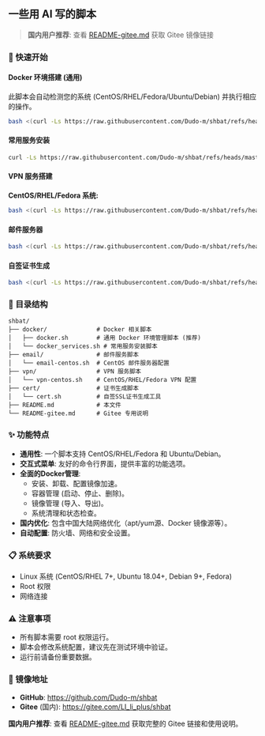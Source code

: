 ## 一些用 AI 写的脚本

> **国内用户推荐**: 查看 [README-gitee.md](README-gitee.md) 获取 Gitee 镜像链接

### 🚀 快速开始

#### Docker 环境搭建 (通用)

此脚本会自动检测您的系统 (CentOS/RHEL/Fedora/Ubuntu/Debian) 并执行相应的操作。

```bash
bash <(curl -Ls https://raw.githubusercontent.com/Dudo-m/shbat/refs/heads/master/docker/docker.sh)
```

#### 常用服务安装
```bash
curl -Ls https://raw.githubusercontent.com/Dudo-m/shbat/refs/heads/master/docker/docker_services.sh | bash
```

#### VPN 服务搭建

**CentOS/RHEL/Fedora 系统:**
```bash
bash <(curl -Ls https://raw.githubusercontent.com/Dudo-m/shbat/refs/heads/master/vpn/vpn-centos.sh)
```

#### 邮件服务器
```bash
bash <(curl -Ls https://raw.githubusercontent.com/Dudo-m/shbat/refs/heads/master/email/email-centos.sh)
```

#### 自签证书生成
```bash
bash <(curl -Ls https://raw.githubusercontent.com/Dudo-m/shbat/refs/heads/master/cert/cert.sh)
```

### 📁 目录结构

```
shbat/
├── docker/              # Docker 相关脚本
│   ├── docker.sh        # 通用 Docker 环境管理脚本 (推荐)
│   └── docker_services.sh # 常用服务安装脚本
├── email/               # 邮件服务脚本
│   └── email-centos.sh  # CentOS 邮件服务器配置
├── vpn/                 # VPN 服务脚本
│   └── vpn-centos.sh    # CentOS/RHEL/Fedora VPN 配置
├── cert/                # 证书生成脚本
│   └── cert.sh          # 自签SSL证书生成工具
├── README.md            # 本文件
└── README-gitee.md      # Gitee 专用说明
```

### ✨ 功能特点

- **通用性**: 一个脚本支持 CentOS/RHEL/Fedora 和 Ubuntu/Debian。
- **交互式菜单**: 友好的命令行界面，提供丰富的功能选项。
- **全面的Docker管理**:
  - 安装、卸载、配置镜像加速。
  - 容器管理 (启动、停止、删除)。
  - 镜像管理 (导入、导出)。
  - 系统清理和状态检查。
- **国内优化**: 包含中国大陆网络优化（apt/yum源、Docker 镜像源等）。
- **自动配置**: 防火墙、网络和安全设置。

### 📋 系统要求

- Linux 系统 (CentOS/RHEL 7+, Ubuntu 18.04+, Debian 9+, Fedora)
- Root 权限
- 网络连接

### ⚠️ 注意事项

- 所有脚本需要 root 权限运行。
- 脚本会修改系统配置，建议先在测试环境中验证。
- 运行前请备份重要数据。

### 🔗 镜像地址

- **GitHub**: https://github.com/Dudo-m/shbat
- **Gitee** (国内): https://gitee.com/LI_li_plus/shbat

**国内用户推荐**: 查看 [README-gitee.md](README-gitee.md) 获取完整的 Gitee 链接和使用说明。